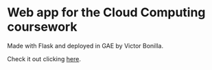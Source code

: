 # Web app for the Cloud Computing coursework
Made with Flask and deployed in GAE by Victor Bonilla.

Check it out clicking [here](https://uos-cc-cw-front.ew.r.appspot.com/).